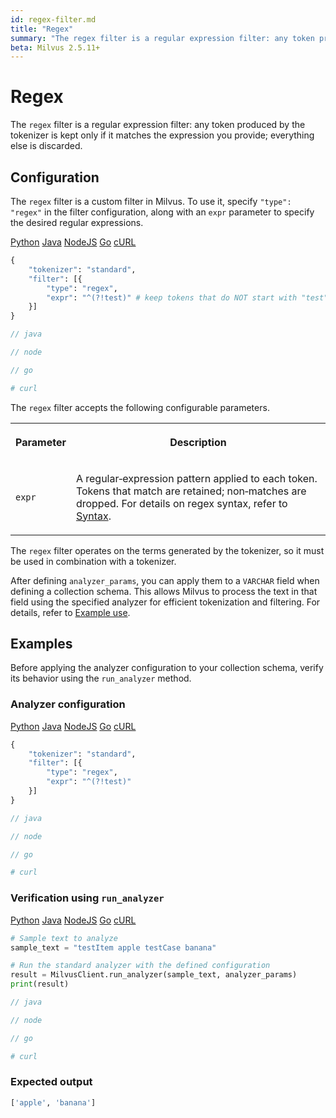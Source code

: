 ```yaml
---
id: regex-filter.md
title: "Regex"
summary: "The regex filter is a regular expression filter: any token produced by the tokenizer is kept only if it matches the expression you provide; everything else is discarded."
beta: Milvus 2.5.11+
---
```


# Regex

The `regex` filter is a regular expression filter: any token produced by the tokenizer is kept only if it matches the expression you provide; everything else is discarded.

## Configuration

The `regex` filter is a custom filter in Milvus. To use it, specify `"type": "regex"` in the filter configuration, along with an `expr` parameter to specify the desired regular expressions.

<div class="multipleCode">
    <a href="#python">Python</a>
    <a href="#java">Java</a>
    <a href="#javascript">NodeJS</a>
    <a href="#go">Go</a>
    <a href="#bash">cURL</a>
</div>

```python
{
    "tokenizer": "standard",
    "filter": [{
        "type": "regex",
        "expr": "^(?!test)" # keep tokens that do NOT start with "test"
    }]
}
```

```java
// java
```

```javascript
// node
```

```go
// go
```

```bash
# curl
```

The `regex` filter accepts the following configurable parameters.

<table>
   <tr>
     <th><p>Parameter</p></th>
     <th><p>Description</p></th>
   </tr>
   <tr>
     <td><p><code>expr</code></p></td>
     <td><p>A regular‑expression pattern applied to each token. Tokens that match are retained; non‑matches are dropped. For details on regex syntax, refer to <a href="https://docs.rs/regex/latest/regex/#syntax">Syntax</a>.</p></td>
   </tr>
</table>

The `regex` filter operates on the terms generated by the tokenizer, so it must be used in combination with a tokenizer.

After defining `analyzer_params`, you can apply them to a `VARCHAR` field when defining a collection schema. This allows Milvus to process the text in that field using the specified analyzer for efficient tokenization and filtering. For details, refer to [Example use](analyzer-overview.md#Example-use).

## Examples

Before applying the analyzer configuration to your collection schema, verify its behavior using the `run_analyzer` method.

### Analyzer configuration

<div class="multipleCode">
    <a href="#python">Python</a>
    <a href="#java">Java</a>
    <a href="#javascript">NodeJS</a>
    <a href="#go">Go</a>
    <a href="#bash">cURL</a>
</div>

```python
{
    "tokenizer": "standard",
    "filter": [{
        "type": "regex",
        "expr": "^(?!test)"
    }]
}
```

```java
// java
```

```javascript
// node
```

```go
// go
```

```bash
# curl
```

### Verification using `run_analyzer`

<div class="multipleCode">
    <a href="#python">Python</a>
    <a href="#java">Java</a>
    <a href="#javascript">NodeJS</a>
    <a href="#go">Go</a>
    <a href="#bash">cURL</a>
</div>

```python
# Sample text to analyze
sample_text = "testItem apple testCase banana"

# Run the standard analyzer with the defined configuration
result = MilvusClient.run_analyzer(sample_text, analyzer_params)
print(result)
```

```java
// java
```

```javascript
// node
```

```go
// go
```

```bash
# curl
```

### Expected output

```python
['apple', 'banana']
```

